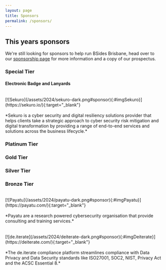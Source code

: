 ```yaml
---
layout: page
title: Sponsors
permalink: /sponsors/
---
```


## This years sponsors
We're still looking for sponsors to help run BSides Brisbane, head over to our [sponsorship page](/sponsorship/) for more information and a copy of our prospectus.

### Special Tier

#### Electronic Badge and Lanyards
<br />
[![Sekuro](/assets/2024/sekuro-dark.png#sponsor){:#imgSekuro}](https://sekuro.io/){:target="_blank"}
<br /><br />
*Sekuro is a cyber security and digital resiliency solutions provider that helps clients take a strategic approach to cyber security risk mitigation and digital transformation by providing a range of end-to-end services and solutions across the business lifecycle.*

### Platinum Tier

### Gold Tier

### Silver Tier

### Bronze Tier
<br />
[![Payatu](/assets/2024/payatu-dark.png#sponsor){:#imgPayatu}](https://payatu.com/){:target="_blank"}
<br /><br />
*Payatu are a research powered cybersecurity organisation that provide consulting and training services.*
<br /><br /><br />
[![de.iterate](/assets/2024/deiterate-dark.png#sponsor){:#imgDeiterate}](https://deiterate.com/){:target="_blank"}
<br /><br />
*The de.iterate compliance platform streamlines compliance with Data Privacy and Data Security standards like ISO27001, SOC2, NIST, Privacy Act and the ACSC Essential 8.*

